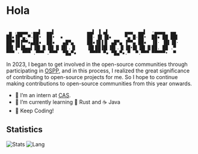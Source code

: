 # Hola 

```

 ▄ .▄▄▄▄ .▄▄▌  ▄▄▌            ▄▄▌ ▐ ▄▌      ▄▄▄  ▄▄▌  ·▄▄▄▄  ▄▄ 
██▪▐█▀▄.▀·██•  ██•  ▪         ██· █▌▐█▪     ▀▄ █·██•  ██▪ ██ ██▌
██▀▐█▐▀▀▪▄██▪  ██▪   ▄█▀▄     ██▪▐█▐▐▌ ▄█▀▄ ▐▀▀▄ ██▪  ▐█· ▐█▌▐█·
██▌▐▀▐█▄▄▌▐█▌▐▌▐█▌▐▌▐█▌.▐▌    ▐█▌██▐█▌▐█▌.▐▌▐█•█▌▐█▌▐▌██. ██ .▀ 
▀▀▀ · ▀▀▀ .▀▀▀ .▀▀▀  ▀█▄▀▪     ▀▀▀▀ ▀▪ ▀█▄▀▪.▀  ▀.▀▀▀ ▀▀▀▀▀•  ▀ 

```

In 2023, I began to get involved in the open-source communities through participating in [OSPP](https://summer-ospp.ac.cn/), and in this process, I realized the great significance of contributing to open-source projects for me. So I hope to continue making contributions to open-source communities from this year onwards.

- 🔭 I’m an intern at [CAS](https://www.cas.cn/).
- 🌱 I’m currently learning 🦀 Rust and ☕ Java
- 🤗 Keep Coding!

## Statistics
![Stats](https://github-readme-stats.vercel.app/api?username=niconical)
![Lang](https://github-readme-stats.vercel.app/api/top-langs/?username=niconical&hide=ipynb,html&layout=compact)

